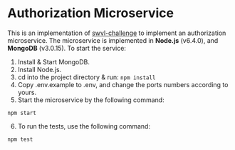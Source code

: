 # Authorization Microservice
This is an implementation of [swvl-challenge](https://gist.github.com/ali-essam/5b5e8bc2a76bc790731b5c5a8f6dcc22) to implement an authorization microservice.
The microservice is implemented in **Node.js** (v6.4.0), and **MongoDB** (v3.0.15).
To start the service:
 1. Install & Start MongoDB.
 2. Install Node.js.
 3. cd into the project directory & run: `npm install`
 4. Copy .env.example to .env, and change the ports numbers according to yours.
 5. Start the microservice by the following command:

  `npm start`
  
6. To run the tests, use the following command:

  `npm test`

